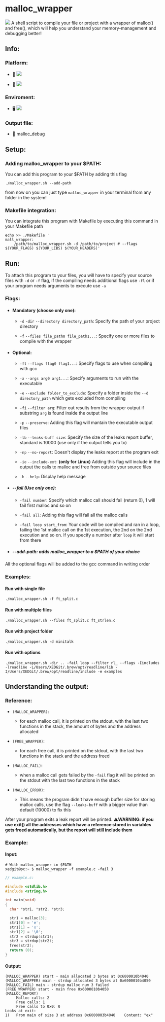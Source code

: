 # malloc_wrapper
<img src="https://img.shields.io/badge/Tools-debug-blueviolet" />
A shell script to compile your file or project with a wrapper of malloc() and free(), which will help you understand your memory-management and debugging better!

## Info:

### Platform:

  - 🍏 <img src="https://img.shields.io/badge/MacOs-working-brightgreen" />


  - 🐧 <img src="https://img.shields.io/badge/Linux-working-brightgreen" />

### Enviroment:

  - 🖥️ <img src="https://img.shields.io/badge/C-gcc-blueviolet" />

### Output file:

  - 📄 malloc_debug


## Setup:

### Adding malloc_wrapper to your $PATH:
You can add this program to your $PATH by adding this flag

```console
./malloc_wrapper.sh --add-path
```
from now on you can just type `malloc_wrapper` in your terminal from any folder in the system!
 
### Makefile integration:
You can integrate this program with Makefile by executing this command in your Makefile path

```shell
echo >> ./Makefile '
mall_wrapper:
    /path/to/malloc_wrapper.sh -d /path/to/project # --flags $(YOUR_FLAGS) $(YOUR_LIBS) $(YOUR_HEADERS)'
```

## Run:

To attach this program to your files, you will have to specify your source files with `-d` or `-f` flag, if the compiling needs additional flags use `-fl` or if your program needs arguments to execute use `-a`

### Flags:

 - #### Mandatory (choose only one):

   * `-d` `-dir` `--directory directory_path`: Specify the path of your project directory

   * `-f` `--files file_path0 file_path1...`: Specify one or more files to compile with the wrapper
   
 - #### Optional:

   - `-fl` `--flags flag0 flag1...`: Specify flags to use when compiling with gcc
   
   - `-a` `--args arg0 arg1...`: Specify arguments to run with the executable

   - `-e` `--exclude folder_to_exclude`: Specify a folder inside the `--d directory_path` which gets excluded from compiling

   - `-fi` `--filter arg`: Filter out results from the wrapper output if substring `arg` is found inside the output line

   - `-p` `--preserve`: Adding this flag will mantain the executable output files

   - `-lb` `--leaks-buff size`: Specify the size of the leaks report buffer, standard is 10000 (use only if the output tells you to)

   - `-np` `--no-report`: Doesn't display the leaks report at the program exit
   
   - `-ie` `--include-ext`: **(only for Linux)** Adding this flag will include in the output the calls to malloc and free from outside your source files
  
   - `-h` `--help`: Display help message

 - ##### --fail (Use only one):

   - `-fail number`: Specify which malloc call should fail (return 0), 1 will fail first malloc and so on

   - `-fail all`: Adding this flag will fail all the malloc calls

   - `-fail loop start_from`: Your code will be compiled and ran in a loop, failing the 1st malloc call on the 1st execution, the 2nd on the 2nd execution and so on. If you specify a number after `loop` it will start from there
 
 - ##### --add-path: adds malloc_wrapper to a $PATH of your choice

   
 All the optional flags will be added to the gcc command in writing order

### Examples:

#### Run with single file

    ./malloc_wrapper.sh -f ft_split.c
   
#### Run with multiple files

    ./malloc_wrapper.sh --files ft_split.c ft_strlen.c

#### Run with project folder

    ./malloc_wrapper.sh -d minitalk

#### Run with options

    ./malloc_wrapper.sh -dir .. -fail loop --filter rl_ --flags -Iincludes -lreadline -L/Users/XEDGit/.brew/opt/readline/lib -I/Users/XEDGit/.brew/opt/readline/include -e examples 

## Understanding the output:

### Reference:

 - `(MALLOC_WRAPPER)`:
    - for each malloc call, it is printed on the stdout, with the last two functions in the stack, the amount of bytes and the address allocated
   
 - `(FREE_WRAPPER)`:
    - for each free call, it is printed on the stdout, with the last two functions in the stack and the address freed

 - `(MALLOC_FAIL)`:
    - when a malloc call gets failed by the `-fail` flag it will be printed on the stdout with the last two functions in the stack

 - `(MALLOC_ERROR)`:
    - This means the program didn't have enough buffer size for storing malloc calls, use the flag `--leaks-buff` with a bigger value than default (10000) to fix this

After your program exits a leak report will be printed.
**⚠️WARNING: if you use exit() all the addresses which have a reference stored in variables gets freed automatically, but the report will still include them**

### Example:

#### Input:

```console
# With malloc_wrapper in $PATH
xedgit@pc:~ $ malloc_wrapper -f example.c -fail 3
```

```c
// example.c:

#include <stdlib.h>
#include <string.h>

int main(void)
{
  char *str1, *str2, *str3;

  str1 = malloc(3);
  str1[0] = 'e';
  str1[1] = 'x';
  str1[2] = '\0';
  str2 = strdup(str1);
  str3 = strdup(str2);
  free(str2);
  return (0);
}
```

#### Output:
    
    (MALLOC_WRAPPER) start - main allocated 3 bytes at 0x6000010b4040
    (MALLOC_WRAPPER) main - strdup allocated 3 bytes at 0x6000010b4050
    (MALLOC_FAIL) main - strdup malloc num 3 failed
    (FREE_WRAPPER) start - main free 0x6000010b4050
    (MALLOC_REPORT)
         Malloc calls: 2
         Free calls: 1
         Free calls to 0x0: 0
    Leaks at exit:
    1)   From main of size 3 at address 0x6000003b4040    Content: "ex"
